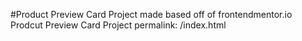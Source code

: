#Product Preview Card
Project made based off of frontendmentor.io Prodcut Preview Card Project
permalink: /index.html
